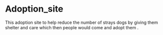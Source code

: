 # Adoption_site
This adoption site to help reduce the number of strays dogs by giving them shelter and care which then people would come and adopt them .
